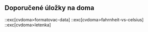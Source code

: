 ## Doporučené úložky na doma

::exc[cvdoma>formatovac-data]
::exc[cvdoma>fahrnheit-vs-celsius]
::exc[cvdoma>letenka]
